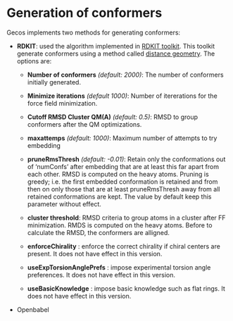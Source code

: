 # Generation of conformers

Gecos implements two methods for generating conformers:

* **RDKIT**: used the algorithm implemented in [RDKIT toolkit](https://www.rdkit.org/). This toolkit generate conformers using a method called [distance geometry](https://onlinelibrary.wiley.com/doi/pdf/10.1002/9780470125823.ch6). The options are:

    * **Number of conformers** _(default: 2000)_: The number of conformers initially generated.

    * **Minimize iterations** _(default 1000)_: Number of itererations for the force field minimization.

    * **Cutoff RMSD Cluster QM(A)** _(default: 0.5)_: RMSD to group conformers after the QM optimizations. 

    * **maxattemps** _(default: 1000)_:  Maximum number of attempts to try embedding
    * **pruneRmsThresh** _(default: -0.01)_: Retain only the conformations out of ‘numConfs’ after embedding that are at least this far apart from each other.  RMSD is computed on the heavy atoms. Pruning is greedy; i.e. the first embedded conformation is retained and from then on only those that are at least pruneRmsThresh away from all retained conformations are kept. The value by default keep this parameter without effect.

    * **cluster threshold**: RMSD criteria to group atoms in a cluster after FF minimization. RMDS is computed on the heavy atoms. Before to calculate the RMSD, the conformers are alligned. 

    * **enforceChirality** : enforce the correct chirality if chiral centers are present. It does not have effect in this version. 

    * **useExpTorsionAnglePrefs** : impose experimental torsion angle preferences. It does not have effect in this version.

    * **useBasicKnowledge** : impose basic knowledge such as flat rings. It does not have effect in this version.

* Openbabel